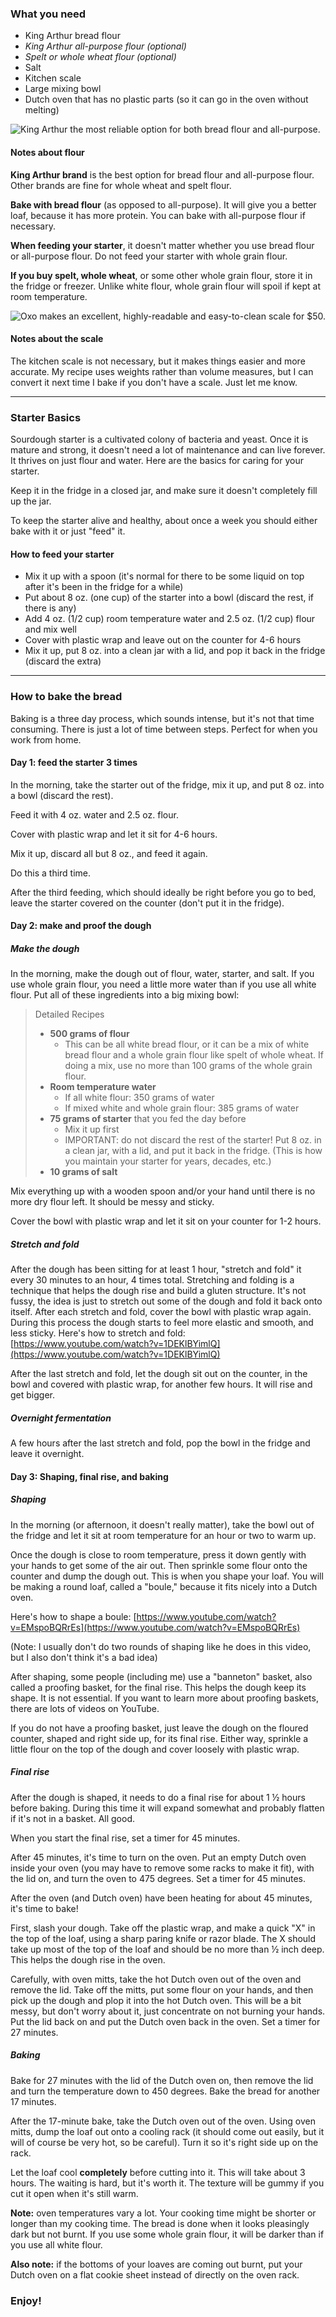 ### What you need ###

- King Arthur bread flour
- _King Arthur all-purpose flour (optional)_
- _Spelt or whole wheat flour (optional)_
- Salt
- Kitchen scale
- Large mixing bowl
- Dutch oven that has no plastic parts (so it can go in the oven without melting)

![King Arthur the most reliable option for both bread flour and all-purpose.]('king-arthur.png')

#### Notes about flour ####

**King Arthur brand** is the best option for bread flour and all-purpose flour. Other brands are fine for whole wheat and spelt flour.

**Bake with bread flour** (as opposed to all-purpose). It will give you a better loaf, because it has more protein. You can bake with all-purpose flour if necessary.

**When feeding your starter**, it doesn't matter whether you use bread flour or all-purpose flour. Do not feed your starter with whole grain flour.

**If you buy spelt, whole wheat**, or some other whole grain flour, store it in the fridge or freezer. Unlike white flour, whole grain flour will spoil if kept at room temperature.


![Oxo makes an excellent, highly-readable and easy-to-clean scale for $50.]('scale.png')

#### Notes about the scale ####

The kitchen scale is not necessary, but it makes things easier and more accurate. My recipe uses weights rather than volume measures, but I can convert it next time I bake if you don't have a scale. Just let me know.

---

### Starter Basics ###

Sourdough starter is a cultivated colony of bacteria and yeast. Once it is mature and strong, it doesn't need a lot of maintenance and can live forever. It thrives on just flour and water. Here are the basics for caring for your starter.

Keep it in the fridge in a closed jar, and make sure it doesn't completely fill up the jar.

To keep the starter alive and healthy, about once a week you should either bake with it or just "feed" it.

#### How to feed your starter ####

- Mix it up with a spoon (it's normal for there to be some liquid on top after it's been in the fridge for a while)
- Put about 8 oz. (one cup) of the starter into a bowl (discard the rest, if there is any)
- Add 4 oz. (1/2 cup) room temperature water and 2.5 oz. (1/2 cup) flour and mix well
- Cover with plastic wrap and leave out on the counter for 4-6 hours
- Mix it up, put 8 oz. into a clean jar with a lid, and pop it back in the fridge (discard the extra)

---

### How to bake the bread ###

Baking is a three day process, which sounds intense, but it's not that time consuming. There is just a lot of time between steps. Perfect for when you work from home.

#### Day 1: feed the starter 3 times ####

In the morning, take the starter out of the fridge, mix it up, and put 8 oz. into a bowl (discard the rest).

Feed it with 4 oz. water and 2.5 oz. flour.

Cover with plastic wrap and let it sit for 4-6 hours.

Mix it up, discard all but 8 oz., and feed it again.

Do this a third time.

After the third feeding, which should ideally be right before you go to bed, leave the starter covered on the counter (don't put it in the fridge).

#### Day 2: make and proof the dough ####

##### _Make the dough_ #####
In the morning, make the dough out of flour, water, starter, and salt. If you use whole grain flour, you need a little more water than if you use all white flour. Put all of these ingredients into a big mixing bowl:

> Detailed Recipes
> - **500 grams of flour**
>   - This can be all white bread flour, or it can be a mix of white bread flour and a whole grain flour like spelt of whole wheat. If doing a mix, use no more than 100 grams of the whole grain flour.
> - **Room temperature water**
>   - If all white flour: 350 grams of water
>   - If mixed white and whole grain flour: 385 grams of water
> - **75 grams of starter** that you fed the day before
>   - Mix it up first
>   - IMPORTANT: do not discard the rest of the starter! Put 8 oz. in a clean jar, with a lid, and put it back in the fridge. (This is how you maintain your starter for years, decades, etc.)
> - **10 grams of salt**

Mix everything up with a wooden spoon and/or your hand until there is no more dry flour left. It should be messy and sticky.

Cover the bowl with plastic wrap and let it sit on your counter for 1-2 hours.

##### _Stretch and fold_ #####

After the dough has been sitting for at least 1 hour, "stretch and fold" it every 30 minutes to an hour, 4 times total. Stretching and folding is a technique that helps the dough rise and build a gluten structure. It's not fussy, the idea is just to stretch out some of the dough and fold it back onto itself. After each stretch and fold, cover the bowl with plastic wrap again. During this process the dough starts to feel more elastic and smooth, and less sticky. Here's how to stretch and fold: [https://www.youtube.com/watch?v=1DEKlBYimlQ](https://www.youtube.com/watch?v=1DEKlBYimlQ)

After the last stretch and fold, let the dough sit out on the counter, in the bowl and covered with plastic wrap, for another few hours. It will rise and get bigger.

##### _Overnight fermentation_ #####

A few hours after the last stretch and fold, pop the bowl in the fridge and leave it overnight.

#### Day 3: Shaping, final rise, and baking ####

##### _Shaping_ #####

In the morning (or afternoon, it doesn't really matter), take the bowl out of the fridge and let it sit at room temperature for an hour or two to warm up.

Once the dough is close to room temperature, press it down gently with your hands to get some of the air out. Then sprinkle some flour onto the counter and dump the dough out. This is when you shape your loaf. You will be making a round loaf, called a "boule," because it fits nicely into a Dutch oven.

Here's how to shape a boule: [https://www.youtube.com/watch?v=EMspoBQRrEs](https://www.youtube.com/watch?v=EMspoBQRrEs)

(Note: I usually don't do two rounds of shaping like he does in this video, but I also don't think it's a bad idea)

After shaping, some people (including me) use a "banneton" basket, also called a proofing basket, for the final rise. This helps the dough keep its shape. It is not essential. If you want to learn more about proofing baskets, there are lots of videos on YouTube.

If you do not have a proofing basket, just leave the dough on the floured counter, shaped and right side up, for its final rise. Either way, sprinkle a little flour on the top of the dough and cover loosely with plastic wrap.

##### _Final rise_ #####

After the dough is shaped, it needs to do a final rise for about 1 ½ hours before baking. During this time it will expand somewhat and probably flatten if it's not in a basket. All good.

When you start the final rise, set a timer for 45 minutes.

After 45 minutes, it's time to turn on the oven. Put an empty Dutch oven inside your oven (you may have to remove some racks to make it fit), with the lid on, and turn the oven to 475 degrees. Set a timer for 45 minutes.

After the oven (and Dutch oven) have been heating for about 45 minutes, it's time to bake!

First, slash your dough. Take off the plastic wrap, and make a quick "X" in the top of the loaf, using a sharp paring knife or razor blade. The X should take up most of the top of the loaf and should be no more than ½ inch deep. This helps the dough rise in the oven.

Carefully, with oven mitts, take the hot Dutch oven out of the oven and remove the lid. Take off the mitts, put some flour on your hands, and then pick up the dough and plop it into the hot Dutch oven. This will be a bit messy, but don't worry about it, just concentrate on not burning your hands. Put the lid back on and put the Dutch oven back in the oven. Set a timer for 27 minutes.

##### _Baking_ #####

Bake for 27 minutes with the lid of the Dutch oven on, then remove the lid and turn the temperature down to 450 degrees. Bake the bread for another 17 minutes.

After the 17-minute bake, take the Dutch oven out of the oven. Using oven mitts, dump the loaf out onto a cooling rack (it should come out easily, but it will of course be very hot, so be careful). Turn it so it's right side up on the rack.

Let the loaf cool **completely** before cutting into it. This will take about 3 hours. The waiting is hard, but it's worth it. The texture will be gummy if you cut it open when it's still warm.

**Note:** oven temperatures vary a lot. Your cooking time might be shorter or longer than my cooking time. The bread is done when it looks pleasingly dark but not burnt. If you use some whole grain flour, it will be darker than if you use all white flour.

**Also note:** if the bottoms of your loaves are coming out burnt, put your Dutch oven on a flat cookie sheet instead of directly on the oven rack.

### Enjoy! ###